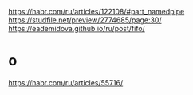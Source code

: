 https://habr.com/ru/articles/122108/#part_namedpipe
https://studfile.net/preview/2774685/page:30/
https://eademidova.github.io/ru/post/fifo/

# o

https://habr.com/ru/articles/55716/
